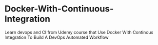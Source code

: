 # Docker-With-Continuous-Integration
Learn devops and CI from Udemy course that Use Docker With Continous Integration To Build A DevOps Automated Workflow
